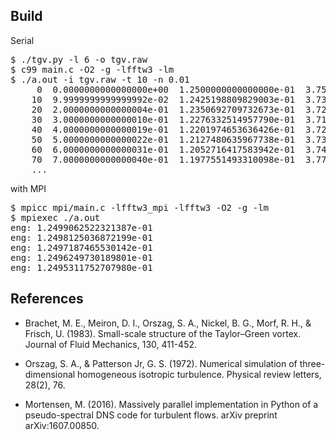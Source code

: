 <h2>Build</h2>

Serial
<pre>
$ ./tgv.py -l 6 -o tgv.raw
$ c99 main.c -O2 -g -lfftw3 -lm
$ ./a.out -i tgv.raw -t 10 -n 0.01
	 0  0.0000000000000000e+00  1.2500000000000000e-01  3.7500000000000000e-01
	10  9.9999999999999992e-02  1.2425198809829003e-01  3.7314144557524406e-01
	20  2.0000000000000004e-01  1.2350692709732673e-01  3.7204458637899375e-01
	30  3.0000000000000010e-01  1.2276332514957790e-01  3.7168281219301155e-01
	40  4.0000000000000019e-01  1.2201974653636426e-01  3.7203557060776904e-01
	50  5.0000000000000022e-01  1.2127480635967738e-01  3.7308729039195336e-01
	60  6.0000000000000031e-01  1.2052716417583942e-01  3.7482625233875647e-01
	70  7.0000000000000040e-01  1.1977551493310098e-01  3.7724338978315803e-01
	...
</pre>

with MPI
<pre>
$ mpicc mpi/main.c -lfftw3_mpi -lfftw3 -O2 -g -lm
$ mpiexec ./a.out
eng: 1.2499062522321387e-01
eng: 1.2498125036872199e-01
eng: 1.2497187465530142e-01
eng: 1.2496249730189801e-01
eng: 1.2495311752707980e-01
</pre>

<h2>References</h2>

- Brachet, M. E., Meiron, D. I., Orszag, S. A., Nickel, B. G., Morf,
  R. H., & Frisch, U. (1983). Small-scale structure of the
  Taylor–Green vortex. Journal of Fluid Mechanics, 130, 411-452.

- Orszag, S. A., & Patterson Jr, G. S. (1972). Numerical simulation of
  three-dimensional homogeneous isotropic turbulence. Physical review
  letters, 28(2), 76.

- Mortensen, M. (2016). Massively parallel implementation in Python of
  a pseudo-spectral DNS code for turbulent flows. arXiv preprint
  arXiv:1607.00850.
